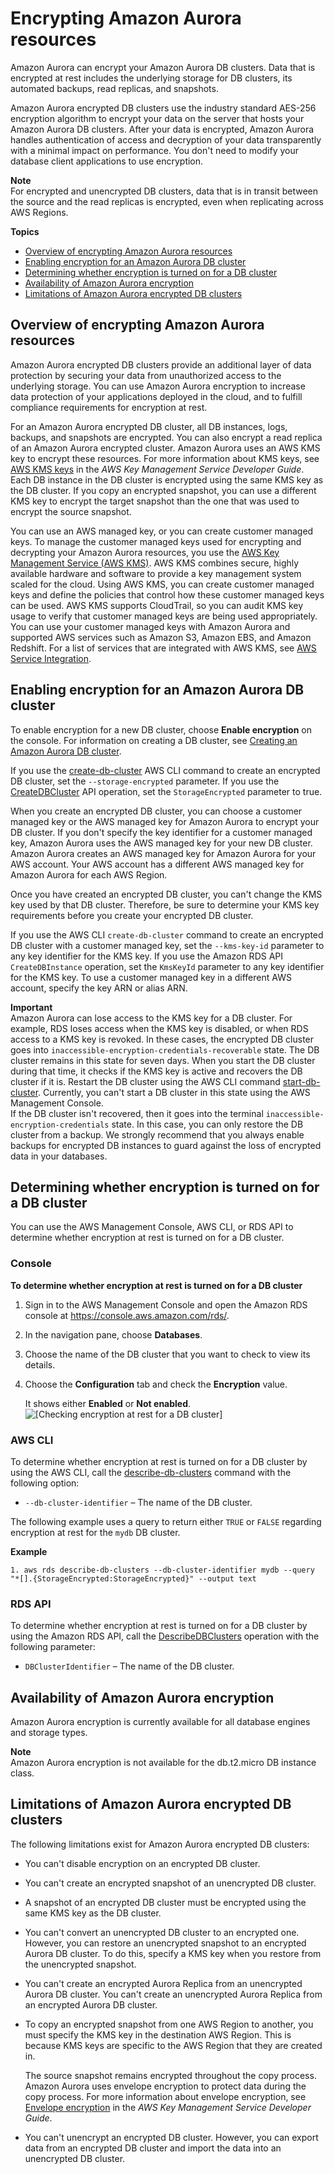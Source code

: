 # Encrypting Amazon Aurora resources<a name="Overview.Encryption"></a>

Amazon Aurora can encrypt your Amazon Aurora DB clusters\. Data that is encrypted at rest includes the underlying storage for DB clusters, its automated backups, read replicas, and snapshots\.

Amazon Aurora encrypted DB clusters use the industry standard AES\-256 encryption algorithm to encrypt your data on the server that hosts your Amazon Aurora DB clusters\. After your data is encrypted, Amazon Aurora handles authentication of access and decryption of your data transparently with a minimal impact on performance\. You don't need to modify your database client applications to use encryption\.

**Note**  
For encrypted and unencrypted DB clusters, data that is in transit between the source and the read replicas is encrypted, even when replicating across AWS Regions\.

**Topics**
+ [Overview of encrypting Amazon Aurora resources](#Overview.Encryption.Overview)
+ [Enabling encryption for an Amazon Aurora DB cluster](#Overview.Encryption.Enabling)
+ [Determining whether encryption is turned on for a DB cluster](#Overview.Encryption.Determining)
+ [Availability of Amazon Aurora encryption](#Overview.Encryption.Availability)
+ [Limitations of Amazon Aurora encrypted DB clusters](#Overview.Encryption.Limitations)

## Overview of encrypting Amazon Aurora resources<a name="Overview.Encryption.Overview"></a>

Amazon Aurora encrypted DB clusters provide an additional layer of data protection by securing your data from unauthorized access to the underlying storage\. You can use Amazon Aurora encryption to increase data protection of your applications deployed in the cloud, and to fulfill compliance requirements for encryption at rest\.

For an Amazon Aurora encrypted DB cluster, all DB instances, logs, backups, and snapshots are encrypted\. You can also encrypt a read replica of an Amazon Aurora encrypted cluster\. Amazon Aurora uses an AWS KMS key to encrypt these resources\. For more information about KMS keys, see [AWS KMS keys](https://docs.aws.amazon.com/kms/latest/developerguide/concepts.html#kms_keys) in the *AWS Key Management Service Developer Guide*\. Each DB instance in the DB cluster is encrypted using the same KMS key as the DB cluster\. If you copy an encrypted snapshot, you can use a different KMS key to encrypt the target snapshot than the one that was used to encrypt the source snapshot\.

You can use an AWS managed key, or you can create customer managed keys\. To manage the customer managed keys used for encrypting and decrypting your Amazon Aurora resources, you use the [AWS Key Management Service \(AWS KMS\)](https://docs.aws.amazon.com/kms/latest/developerguide/)\. AWS KMS combines secure, highly available hardware and software to provide a key management system scaled for the cloud\. Using AWS KMS, you can create customer managed keys and define the policies that control how these customer managed keys can be used\. AWS KMS supports CloudTrail, so you can audit KMS key usage to verify that customer managed keys are being used appropriately\. You can use your customer managed keys with Amazon Aurora and supported AWS services such as Amazon S3, Amazon EBS, and Amazon Redshift\. For a list of services that are integrated with AWS KMS, see [AWS Service Integration](http://aws.amazon.com/kms/features/#AWS_Service_Integration)\.

## Enabling encryption for an Amazon Aurora DB cluster<a name="Overview.Encryption.Enabling"></a>

To enable encryption for a new DB cluster, choose **Enable encryption** on the console\. For information on creating a DB cluster, see [Creating an Amazon Aurora DB cluster](Aurora.CreateInstance.md)\.

If you use the [create\-db\-cluster](https://docs.aws.amazon.com/cli/latest/reference/rds/create-db-cluster.html) AWS CLI command to create an encrypted DB cluster, set the `--storage-encrypted` parameter\. If you use the [CreateDBCluster](https://docs.aws.amazon.com/AmazonRDS/latest/APIReference/API_CreateDBCluster.html) API operation, set the `StorageEncrypted` parameter to true\.

When you create an encrypted DB cluster, you can choose a customer managed key or the AWS managed key for Amazon Aurora to encrypt your DB cluster\. If you don't specify the key identifier for a customer managed key, Amazon Aurora uses the AWS managed key for your new DB cluster\. Amazon Aurora creates an AWS managed key for Amazon Aurora for your AWS account\. Your AWS account has a different AWS managed key for Amazon Aurora for each AWS Region\.

Once you have created an encrypted DB cluster, you can't change the KMS key used by that DB cluster\. Therefore, be sure to determine your KMS key requirements before you create your encrypted DB cluster\.

If you use the AWS CLI `create-db-cluster` command to create an encrypted DB cluster with a customer managed key, set the `--kms-key-id` parameter to any key identifier for the KMS key\. If you use the Amazon RDS API `CreateDBInstance` operation, set the `KmsKeyId` parameter to any key identifier for the KMS key\. To use a customer managed key in a different AWS account, specify the key ARN or alias ARN\.

**Important**  
Amazon Aurora can lose access to the KMS key for a DB cluster\. For example, RDS loses access when the KMS key is disabled, or when RDS access to a KMS key is revoked\. In these cases, the encrypted DB cluster goes into `inaccessible-encryption-credentials-recoverable` state\. The DB cluster remains in this state for seven days\. When you start the DB cluster during that time, it checks if the KMS key is active and recovers the DB cluster if it is\. Restart the DB cluster using the AWS CLI command [start\-db\-cluster](https://docs.aws.amazon.com/cli/latest/reference/rds/start-db-cluster.html)\. Currently, you can't start a DB cluster in this state using the AWS Management Console\.  
If the DB cluster isn't recovered, then it goes into the terminal `inaccessible-encryption-credentials` state\. In this case, you can only restore the DB cluster from a backup\. We strongly recommend that you always enable backups for encrypted DB instances to guard against the loss of encrypted data in your databases\.

## Determining whether encryption is turned on for a DB cluster<a name="Overview.Encryption.Determining"></a>

You can use the AWS Management Console, AWS CLI, or RDS API to determine whether encryption at rest is turned on for a DB cluster\.

### Console<a name="Overview.Encryption.Determining.CON"></a>

**To determine whether encryption at rest is turned on for a DB cluster**

1. Sign in to the AWS Management Console and open the Amazon RDS console at [https://console\.aws\.amazon\.com/rds/](https://console.aws.amazon.com/rds/)\.

1. In the navigation pane, choose **Databases**\.

1. Choose the name of the DB cluster that you want to check to view its details\.

1. Choose the **Configuration** tab and check the **Encryption** value\.

   It shows either **Enabled** or **Not enabled**\.  
![\[Checking encryption at rest for a DB cluster\]](http://docs.aws.amazon.com/AmazonRDS/latest/AuroraUserGuide/images/encryption-check-db-cluster.png)

### AWS CLI<a name="Overview.Encryption.Determining.CLI"></a>

To determine whether encryption at rest is turned on for a DB cluster by using the AWS CLI, call the [describe\-db\-clusters](https://docs.aws.amazon.com/cli/latest/reference/rds/describe-db-clusters.html) command with the following option: 
+ `--db-cluster-identifier` – The name of the DB cluster\.

The following example uses a query to return either `TRUE` or `FALSE` regarding encryption at rest for the `mydb` DB cluster\.

**Example**  

```
1. aws rds describe-db-clusters --db-cluster-identifier mydb --query "*[].{StorageEncrypted:StorageEncrypted}" --output text
```

### RDS API<a name="Overview.Encryption.Determining.API"></a>

To determine whether encryption at rest is turned on for a DB cluster by using the Amazon RDS API, call the [DescribeDBClusters](https://docs.aws.amazon.com/AmazonRDS/latest/APIReference/API_DescribeDBClusters.html) operation with the following parameter: 
+ `DBClusterIdentifier` – The name of the DB cluster\.

## Availability of Amazon Aurora encryption<a name="Overview.Encryption.Availability"></a>

Amazon Aurora encryption is currently available for all database engines and storage types\.

**Note**  
Amazon Aurora encryption is not available for the db\.t2\.micro DB instance class\.

## Limitations of Amazon Aurora encrypted DB clusters<a name="Overview.Encryption.Limitations"></a>

The following limitations exist for Amazon Aurora encrypted DB clusters:
+ You can't disable encryption on an encrypted DB cluster\.
+ You can't create an encrypted snapshot of an unencrypted DB cluster\.
+ A snapshot of an encrypted DB cluster must be encrypted using the same KMS key as the DB cluster\.
+ You can't convert an unencrypted DB cluster to an encrypted one\. However, you can restore an unencrypted snapshot to an encrypted Aurora DB cluster\. To do this, specify a KMS key when you restore from the unencrypted snapshot\.
+ You can't create an encrypted Aurora Replica from an unencrypted Aurora DB cluster\. You can't create an unencrypted Aurora Replica from an encrypted Aurora DB cluster\.
+ To copy an encrypted snapshot from one AWS Region to another, you must specify the KMS key in the destination AWS Region\. This is because KMS keys are specific to the AWS Region that they are created in\.

  The source snapshot remains encrypted throughout the copy process\. Amazon Aurora uses envelope encryption to protect data during the copy process\. For more information about envelope encryption, see [ Envelope encryption](https://docs.aws.amazon.com/kms/latest/developerguide/concepts.html#enveloping) in the *AWS Key Management Service Developer Guide*\.
+ You can't unencrypt an encrypted DB cluster\. However, you can export data from an encrypted DB cluster and import the data into an unencrypted DB cluster\.